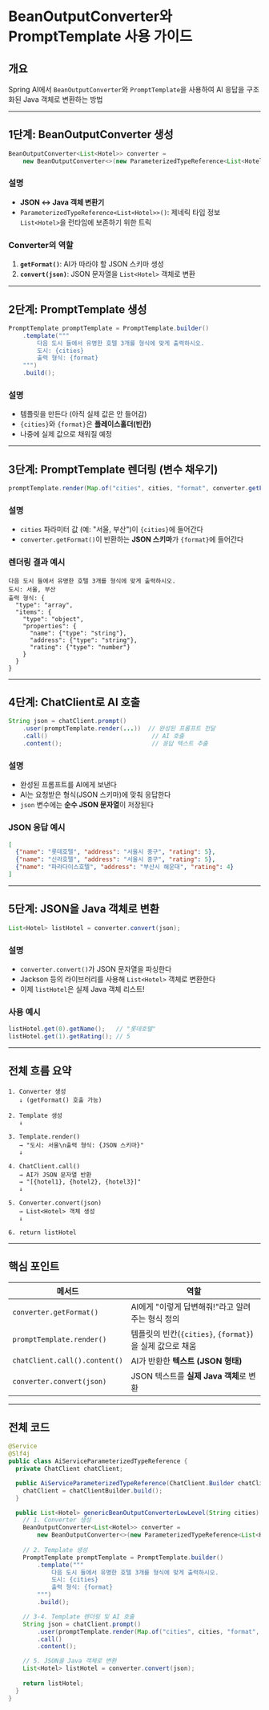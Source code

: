 # BeanOutputConverter와 PromptTemplate 사용 가이드

## 개요
Spring AI에서 `BeanOutputConverter`와 `PromptTemplate`을 사용하여 AI 응답을 구조화된 Java 객체로 변환하는 방법

---

## 1단계: BeanOutputConverter 생성

```java
BeanOutputConverter<List<Hotel>> converter = 
    new BeanOutputConverter<>(new ParameterizedTypeReference<List<Hotel>>() {});
```

### 설명
- **JSON ↔ Java 객체 변환기**
- `ParameterizedTypeReference<List<Hotel>>()`: 제네릭 타입 정보 `List<Hotel>`을 런타임에 보존하기 위한 트릭

### Converter의 역할
1. **`getFormat()`**: AI가 따라야 할 JSON 스키마 생성
2. **`convert(json)`**: JSON 문자열을 `List<Hotel>` 객체로 변환

---

## 2단계: PromptTemplate 생성

```java
PromptTemplate promptTemplate = PromptTemplate.builder() 
    .template("""
        다음 도시 들에서 유명한 호텔 3개를 형식에 맞게 출력하시오.
        도시: {cities}
        출력 형식: {format}
    """)
    .build();
```

### 설명
- 템플릿을 만든다 (아직 실제 값은 안 들어감)
- `{cities}`와 `{format}`은 **플레이스홀더(빈칸)**
- 나중에 실제 값으로 채워질 예정

---

## 3단계: PromptTemplate 렌더링 (변수 채우기)

```java
promptTemplate.render(Map.of("cities", cities, "format", converter.getFormat()))
```

### 설명
- `cities` 파라미터 값 (예: "서울, 부산")이 `{cities}`에 들어간다
- `converter.getFormat()`이 반환하는 **JSON 스키마**가 `{format}`에 들어간다

### 렌더링 결과 예시
```
다음 도시 들에서 유명한 호텔 3개를 형식에 맞게 출력하시오.
도시: 서울, 부산
출력 형식: {
  "type": "array",
  "items": {
    "type": "object",
    "properties": {
      "name": {"type": "string"},
      "address": {"type": "string"},
      "rating": {"type": "number"}
    }
  }
}
```

---

## 4단계: ChatClient로 AI 호출

```java
String json = chatClient.prompt()
    .user(promptTemplate.render(...))  // 완성된 프롬프트 전달
    .call()                             // AI 호출
    .content();                         // 응답 텍스트 추출
```

### 설명
- 완성된 프롬프트를 AI에게 보낸다
- AI는 요청받은 형식(JSON 스키마)에 맞춰 응답한다
- `json` 변수에는 **순수 JSON 문자열**이 저장된다

### JSON 응답 예시
```json
[
  {"name": "롯데호텔", "address": "서울시 중구", "rating": 5},
  {"name": "신라호텔", "address": "서울시 중구", "rating": 5},
  {"name": "파라다이스호텔", "address": "부산시 해운대", "rating": 4}
]
```

---

## 5단계: JSON을 Java 객체로 변환

```java
List<Hotel> listHotel = converter.convert(json);
```

### 설명
- `converter.convert()`가 JSON 문자열을 파싱한다
- Jackson 등의 라이브러리를 사용해 `List<Hotel>` 객체로 변환한다
- 이제 `listHotel`은 실제 Java 객체 리스트!

### 사용 예시
```java
listHotel.get(0).getName();   // "롯데호텔"
listHotel.get(1).getRating(); // 5
```

---

## 전체 흐름 요약

```
1. Converter 생성
   ↓ (getFormat() 호출 가능)
   
2. Template 생성 
   ↓
   
3. Template.render() 
   → "도시: 서울\n출력 형식: {JSON 스키마}"
   ↓
   
4. ChatClient.call()
   → AI가 JSON 문자열 반환
   → "[{hotel1}, {hotel2}, {hotel3}]"
   ↓
   
5. Converter.convert(json)
   → List<Hotel> 객체 생성
   ↓
   
6. return listHotel
```

---

## 핵심 포인트

| 메서드 | 역할 |
|--------|------|
| `converter.getFormat()` | AI에게 "이렇게 답변해줘!"라고 알려주는 형식 정의 |
| `promptTemplate.render()` | 템플릿의 빈칸(`{cities}`, `{format}`)을 실제 값으로 채움 |
| `chatClient.call().content()` | AI가 반환한 **텍스트 (JSON 형태)** |
| `converter.convert(json)` | JSON 텍스트를 **실제 Java 객체**로 변환 |

---

## 전체 코드

```java
@Service
@Slf4j
public class AiServiceParameterizedTypeReference {
  private ChatClient chatClient;

  public AiServiceParameterizedTypeReference(ChatClient.Builder chatClientBuilder) {
    chatClient = chatClientBuilder.build();
  }

  public List<Hotel> genericBeanOutputConverterLowLevel(String cities) {
    // 1. Converter 생성
    BeanOutputConverter<List<Hotel>> converter = 
        new BeanOutputConverter<>(new ParameterizedTypeReference<List<Hotel>>() {});
    
    // 2. Template 생성
    PromptTemplate promptTemplate = PromptTemplate.builder() 
        .template("""
            다음 도시 들에서 유명한 호텔 3개를 형식에 맞게 출력하시오.
            도시: {cities}
            출력 형식: {format}
        """)
        .build();

    // 3-4. Template 렌더링 및 AI 호출
    String json = chatClient.prompt()
        .user(promptTemplate.render(Map.of("cities", cities, "format", converter.getFormat())))
        .call()
        .content();

    // 5. JSON을 Java 객체로 변환
    List<Hotel> listHotel = converter.convert(json);
    
    return listHotel;
  }
}
```